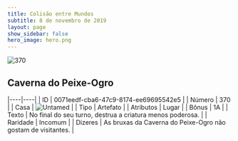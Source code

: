 ```yaml
---
title: Colisão entre Mundos
subtitle: 8 de novembro de 2019
layout: page
show_sidebar: false
hero_image: hero.png
---
```


![370](https://cdn.keyforgegame.com/media/card_front/pt/452_370_JWPCPPFG5F2W_pt.png)

## Caverna do Peixe-Ogro

|----|----|
| ID | 0071eedf-cba6-47c9-8174-ee69695542e5 |
| Número | 370 |
| Casa | ![Untamed](https://archonarcana.com/images/thumb/b/bd/Untamed.png/22px-Untamed.png "Indomados") |
| Tipo | Artefato |
| Atributos | Lugar |
| Bônus | 1A |
| Texto | No final do seu turno, destrua a criatura menos poderosa. |
| Raridade | Incomum |
| Dizeres | As bruxas da Caverna do Peixe-Ogro  não gostam de visitantes. |
